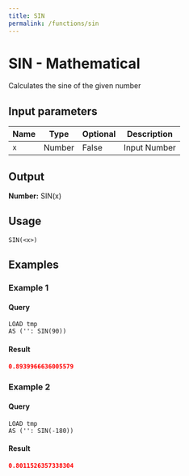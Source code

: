 ```yaml
---
title: SIN
permalink: /functions/sin
---
```


# SIN - Mathematical

Calculates the sine of the given number

## Input parameters

| Name | Type | Optional | Description |
| --- | --- | --- | --- |
| `x` | Number | False | Input Number |

## Output

**Number:** SIN(x)

## Usage

```joda
SIN(<x>)
```

## Examples

### Example 1


#### Query
```joda
LOAD tmp
AS ('': SIN(90))
```
#### Result
```json
0.8939966636005579
```


### Example 2


#### Query
```joda
LOAD tmp
AS ('': SIN(-180))
```
#### Result
```json
0.8011526357338304
```


